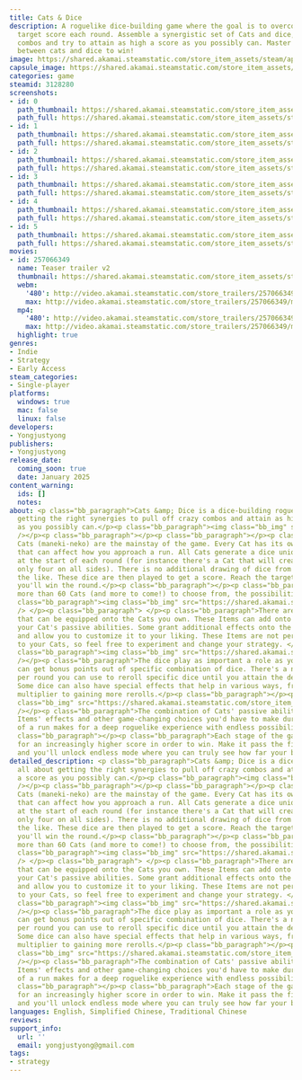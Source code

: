 ```yaml
---
title: Cats & Dice
description: A roguelike dice-building game where the goal is to overcome an ever-increasing
  target score each round. Assemble a synergistic set of Cats and dice, go for crazy
  combos and try to attain as high a score as you possibly can. Master the synergy
  between cats and dice to win!
image: https://shared.akamai.steamstatic.com/store_item_assets/steam/apps/3128280/header.jpg?t=1730102835
capsule_image: https://shared.akamai.steamstatic.com/store_item_assets/steam/apps/3128280/eaf55403f145564fede10167ff5080086e1cd682/capsule_231x87.jpg?t=1730102835
categories: game
steamid: 3128280
screenshots:
- id: 0
  path_thumbnail: https://shared.akamai.steamstatic.com/store_item_assets/steam/apps/3128280/ss_02b6a5ff23f533d4e18947c72e2f621137d70a87.600x338.jpg?t=1730102835
  path_full: https://shared.akamai.steamstatic.com/store_item_assets/steam/apps/3128280/ss_02b6a5ff23f533d4e18947c72e2f621137d70a87.1920x1080.jpg?t=1730102835
- id: 1
  path_thumbnail: https://shared.akamai.steamstatic.com/store_item_assets/steam/apps/3128280/ss_acce44b1993c7a9ac4961577e743f2e59e402c94.600x338.jpg?t=1730102835
  path_full: https://shared.akamai.steamstatic.com/store_item_assets/steam/apps/3128280/ss_acce44b1993c7a9ac4961577e743f2e59e402c94.1920x1080.jpg?t=1730102835
- id: 2
  path_thumbnail: https://shared.akamai.steamstatic.com/store_item_assets/steam/apps/3128280/ss_fc6fdffed203bc8b74b7e572feb38b3d6c6b95fa.600x338.jpg?t=1730102835
  path_full: https://shared.akamai.steamstatic.com/store_item_assets/steam/apps/3128280/ss_fc6fdffed203bc8b74b7e572feb38b3d6c6b95fa.1920x1080.jpg?t=1730102835
- id: 3
  path_thumbnail: https://shared.akamai.steamstatic.com/store_item_assets/steam/apps/3128280/ss_27f8e0f034b3670c22571eca02acbd421c00c785.600x338.jpg?t=1730102835
  path_full: https://shared.akamai.steamstatic.com/store_item_assets/steam/apps/3128280/ss_27f8e0f034b3670c22571eca02acbd421c00c785.1920x1080.jpg?t=1730102835
- id: 4
  path_thumbnail: https://shared.akamai.steamstatic.com/store_item_assets/steam/apps/3128280/ss_f4b5c05886e931201354bea132d66260f1b925f8.600x338.jpg?t=1730102835
  path_full: https://shared.akamai.steamstatic.com/store_item_assets/steam/apps/3128280/ss_f4b5c05886e931201354bea132d66260f1b925f8.1920x1080.jpg?t=1730102835
- id: 5
  path_thumbnail: https://shared.akamai.steamstatic.com/store_item_assets/steam/apps/3128280/ss_1d61d9fd012be6334cf4392bce390436d03d3926.600x338.jpg?t=1730102835
  path_full: https://shared.akamai.steamstatic.com/store_item_assets/steam/apps/3128280/ss_1d61d9fd012be6334cf4392bce390436d03d3926.1920x1080.jpg?t=1730102835
movies:
- id: 257066349
  name: Teaser trailer v2
  thumbnail: https://shared.akamai.steamstatic.com/store_item_assets/steam/apps/257066349/487bc976d1cac6b4d851b8b9cc916c0bc1da534b/movie_600x337.jpg?t=1729223293
  webm:
    '480': http://video.akamai.steamstatic.com/store_trailers/257066349/movie480_vp9.webm?t=1729223293
    max: http://video.akamai.steamstatic.com/store_trailers/257066349/movie_max_vp9.webm?t=1729223293
  mp4:
    '480': http://video.akamai.steamstatic.com/store_trailers/257066349/movie480.mp4?t=1729223293
    max: http://video.akamai.steamstatic.com/store_trailers/257066349/movie_max.mp4?t=1729223293
  highlight: true
genres:
- Indie
- Strategy
- Early Access
steam_categories:
- Single-player
platforms:
  windows: true
  mac: false
  linux: false
developers:
- Yongjustyong
publishers:
- Yongjustyong
release_date:
  coming_soon: true
  date: January 2025
content_warning:
  ids: []
  notes:
about: <p class="bb_paragraph">Cats &amp; Dice is a dice-building roguelike all about
  getting the right synergies to pull off crazy combos and attain as high a score
  as you possibly can.</p><p class="bb_paragraph"><img class="bb_img" src="https://shared.akamai.steamstatic.com/store_item_assets/steam/apps/3128280/extras/scoring-gif.gif?t=1730102835"
  /></p><p class="bb_paragraph"></p><p class="bb_paragraph"></p><p class="bb_paragraph">The
  Cats (maneki-neko) are the mainstay of the game. Every Cat has its own passive ability
  that can affect how you approach a run. All Cats generate a dice unique to them
  at the start of each round (for instance there's a Cat that will create a dice with
  only four on all sides). There is no additional drawing of dice from your deck or
  the like. These dice are then played to get a score. Reach the target score and
  you'll win the round.</p><p class="bb_paragraph"></p><p class="bb_paragraph">With
  more than 60 Cats (and more to come!) to choose from, the possibilities are endless.</p><p
  class="bb_paragraph"><img class="bb_img" src="https://shared.akamai.steamstatic.com/store_item_assets/steam/apps/3128280/extras/Cats-lineup.gif?t=1730102835"
  /> </p><p class="bb_paragraph"> </p><p class="bb_paragraph">There are various Items
  that can be equipped onto the Cats you own. These Items can add onto or even alter
  your Cat's passive abilities. Some grant additional effects onto the Cat's dice
  and allow you to customize it to your liking. These Items are not permanently attached
  to your Cats, so feel free to experiment and change your strategy. </p><p class="bb_paragraph"></p><p
  class="bb_paragraph"><img class="bb_img" src="https://shared.akamai.steamstatic.com/store_item_assets/steam/apps/3128280/extras/Items.gif?t=1730102835"
  /></p><p class="bb_paragraph">The dice play as important a role as your Cats. You
  can get bonus points out of specific combination of dice. There's a number of rerolls
  per round you can use to reroll specific dice until you attain the desired outcome.
  Some dice can also have special effects that help in various ways, from adding scoring
  multiplier to gaining more rerolls.</p><p class="bb_paragraph"></p><p class="bb_paragraph"><img
  class="bb_img" src="https://shared.akamai.steamstatic.com/store_item_assets/steam/apps/3128280/extras/Dice-roll.gif?t=1730102835"
  /></p><p class="bb_paragraph">The combination of Cats' passive abilities, dice effects,
  Items' effects and other game-changing choices you'd have to make during the course
  of a run makes for a deep roguelike experience with endless possibilities. </p><p
  class="bb_paragraph"></p><p class="bb_paragraph">Each stage of the game will ask
  for an increasingly higher score in order to win. Make it pass the final hurdle
  and you'll unlock endless mode where you can truly see how far your build can go.</p>
detailed_description: <p class="bb_paragraph">Cats &amp; Dice is a dice-building roguelike
  all about getting the right synergies to pull off crazy combos and attain as high
  a score as you possibly can.</p><p class="bb_paragraph"><img class="bb_img" src="https://shared.akamai.steamstatic.com/store_item_assets/steam/apps/3128280/extras/scoring-gif.gif?t=1730102835"
  /></p><p class="bb_paragraph"></p><p class="bb_paragraph"></p><p class="bb_paragraph">The
  Cats (maneki-neko) are the mainstay of the game. Every Cat has its own passive ability
  that can affect how you approach a run. All Cats generate a dice unique to them
  at the start of each round (for instance there's a Cat that will create a dice with
  only four on all sides). There is no additional drawing of dice from your deck or
  the like. These dice are then played to get a score. Reach the target score and
  you'll win the round.</p><p class="bb_paragraph"></p><p class="bb_paragraph">With
  more than 60 Cats (and more to come!) to choose from, the possibilities are endless.</p><p
  class="bb_paragraph"><img class="bb_img" src="https://shared.akamai.steamstatic.com/store_item_assets/steam/apps/3128280/extras/Cats-lineup.gif?t=1730102835"
  /> </p><p class="bb_paragraph"> </p><p class="bb_paragraph">There are various Items
  that can be equipped onto the Cats you own. These Items can add onto or even alter
  your Cat's passive abilities. Some grant additional effects onto the Cat's dice
  and allow you to customize it to your liking. These Items are not permanently attached
  to your Cats, so feel free to experiment and change your strategy. </p><p class="bb_paragraph"></p><p
  class="bb_paragraph"><img class="bb_img" src="https://shared.akamai.steamstatic.com/store_item_assets/steam/apps/3128280/extras/Items.gif?t=1730102835"
  /></p><p class="bb_paragraph">The dice play as important a role as your Cats. You
  can get bonus points out of specific combination of dice. There's a number of rerolls
  per round you can use to reroll specific dice until you attain the desired outcome.
  Some dice can also have special effects that help in various ways, from adding scoring
  multiplier to gaining more rerolls.</p><p class="bb_paragraph"></p><p class="bb_paragraph"><img
  class="bb_img" src="https://shared.akamai.steamstatic.com/store_item_assets/steam/apps/3128280/extras/Dice-roll.gif?t=1730102835"
  /></p><p class="bb_paragraph">The combination of Cats' passive abilities, dice effects,
  Items' effects and other game-changing choices you'd have to make during the course
  of a run makes for a deep roguelike experience with endless possibilities. </p><p
  class="bb_paragraph"></p><p class="bb_paragraph">Each stage of the game will ask
  for an increasingly higher score in order to win. Make it pass the final hurdle
  and you'll unlock endless mode where you can truly see how far your build can go.</p>
languages: English, Simplified Chinese, Traditional Chinese
reviews:
support_info:
  url: ''
  email: yongjustyong@gmail.com
tags:
- strategy
---
```


